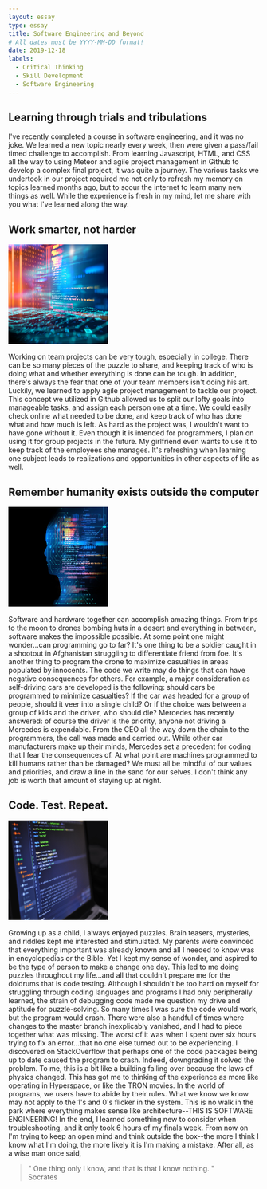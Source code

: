 ```yaml
---
layout: essay
type: essay
title: Software Engineering and Beyond
# All dates must be YYYY-MM-DD format!
date: 2019-12-18
labels:
  - Critical Thinking
  - Skill Development
  - Software Engineering
---
```


## Learning through trials and tribulations

I've recently completed a course in software engineering, and it was no joke.  We learned a new topic nearly every week, then were given a pass/fail timed challenge to accomplish. From learning Javascript, HTML, and CSS all the way to using Meteor and agile project management in Github to develop a complex final project, it was quite a journey.  The various tasks we undertook in our project required me not only to refresh my memory on topics learned months ago, but to scour the internet to learn many new things as well.  While the experience is fresh in my mind, let me share with you what I've learned along the way.

## Work smarter, not harder

<img class="ui small right floated image" src="../images/cyber.jpg" width="200" height="200">

Working on team projects can be very tough, especially in college.  There can be so many pieces of the puzzle to share, and keeping track of who is doing what and whether everything is done can be tough.  In addition, there's always the fear that one of your team members isn't doing his art.  Luckily, we learned to apply agile project management to tackle our project.  This concept we utilized in Github allowed us to split our lofty goals into manageable tasks, and assign each person one at a time.  We could easily check online what needed to be done, and keep track of who has done what and how much is left.  As hard as the project was, I wouldn't want to have gone without it.  Even though it is intended for programmers, I plan on using it for group projects in the future.  My girlfriend even wants to use it to keep track of the employees she manages.  It's refreshing when learning one subject leads to realizations and opportunities in other aspects of life as well.

## Remember humanity exists outside the computer

<img class="ui small right floated image" src="../images/sw-dude.jpg" width="200" height="200">

Software and hardware together can accomplish amazing things.  From trips to the moon to drones bombing huts in a desert and everything in between, software makes the impossible possible.  At some point one might wonder...can programming go to far?  It's one thing to be a soldier caught in a shootout in Afghanistan struggling to differentiate friend from foe.  It's another thing to program the drone to maximize casualties in areas populated by innocents.  The code we write may do things that can have negative consequences for others.  For example, a major consideration as self-driving cars are developed is the following: should cars be programmed to minimize casualties?  If the car was headed for a group of people, should it veer into a single child?  Or if the choice was between a group of kids and the driver, who should die?  Mercedes has recently answered: of course the driver is the priority, anyone not driving a Mercedes is expendable.  From the CEO all the way down the chain to the programmers, the call was made and carried out.  While other car manufacturers make up their minds, Mercedes set a precedent for coding that I fear the consequences of.  At what point are machines programmed to kill humans rather than be damaged?  We must all be mindful of our values and priorities, and draw a line in the sand for our selves.  I don't think any job is worth that amount of staying up at night.

## Code.  Test.  Repeat.

<img class="ui small right floated image" src="../images/comp-sw.jpg" width="200" height="200">

Growing up as a child, I always enjoyed puzzles.  Brain teasers, mysteries, and riddles kept me interested and stimulated.  My parents were convinced that everything important was already known and all I needed to know was in encyclopedias or the Bible.  Yet I kept my sense of wonder, and aspired to be the type of person to make a change one day.  This led to me doing puzzles throughout my life...and all that couldn't prepare me for the doldrums that is code testing.  Although I shouldn't be too hard on myself for struggling through coding languages and programs I had only peripherally learned, the strain of debugging code made me question my drive and aptitude for puzzle-solving.  So many times I was sure the code would work, but the program would crash.  There were also a handful of times where changes to the master branch inexplicably vanished, and I had to piece together what was missing.  The worst of it was when I spent over six hours trying to fix an error...that no one else turned out to be experiencing.  I discovered on StackOverflow that perhaps one of the code packages being up to date caused the program to crash.  Indeed, downgrading it solved the problem.  To me, this is a bit like a building falling over because the laws of physics changed.  This has got me to thinking of the experience as more like operating in Hyperspace, or like the TRON movies.  In the world of programs, we users have to abide by their rules.  What we know we know may not apply to the 1's and 0's flicker in the system.  This is no walk in the park where everything makes sense like architecture--THIS IS SOFTWARE ENGINEERING!  In the end, I learned something new to consider when troubleshooting, and it only took 6 hours of my finals week.  From now on I'm trying to keep an open mind and think outside the box--the more I think I know what I'm doing, the more likely it is I'm making a mistake. After all, as a wise man once said,

<blockquote>
"
One thing only I know, and that is that I know nothing.
"
  <br>
<footer>
Socrates
</footer>
</blockquote>
